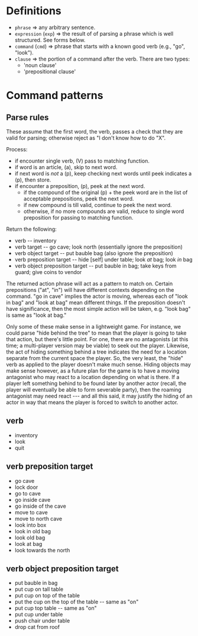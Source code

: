 # Definitions

- `phrase`              => any arbitrary sentence.
- `expression` (`exp`)  => the result of of parsing a phrase which is well structured. See forms below.
- `command` (`cmd`)     => phrase that starts with a known good verb (e.g., "go", "look").
- `clause`              => the portion of a command after the verb. There are two types:
  - 'noun clause'
  - 'prepositional clause'

# Command patterns

## Parse rules

These assume that the first word, the verb, passes a check that they are valid for parsing; otherwise reject as "I don't know how to do "X".

Process:
- if encounter single verb, (V) pass to matching function.
- if word is an article, (a), skip to next word.
- if next word is _not_ a (p), keep checking next words until peek indicates a (p), then store.
- if encounter a preposition, (p), peek at the next word.
  - if the compound of the original (p) + the peek word are in the list of acceptable prepositions, peek the next word.
  - if new compound is till valid, continue to peek the next word.
  - otherwise, if no more compounds are valid, reduce to single word preposition for passing to matching function.

Return the following:
- verb                              -- inventory
- verb target                       -- go cave; look north (essentially ignore the preposition)
- verb object target                -- put bauble bag (also ignore the preposition)
- verb preposition target           -- hide [self] under table; look _at_ bag; look _in_ bag
- verb object preposition target    -- put bauble in bag; take keys from guard; give coins to vendor

The returned action phrase will act as a pattern to match on. Certain prepositions ("at", "in") will have different contexts depending on the command. "go in cave" implies the actor is moving, whereas each of "look in bag" and "look at bag" mean different things. If the preposition doesn't have significance, then the most simple action will be taken, e.g. "look bag" is same as "look at bag."

Only some of these make sense in a lightweight game. For instance, we could parse "hide behind the tree" to mean that the player is going to take that action, but there's little point. For one, there are no antagonists (at this time; a multi-player version may be viable) to seek out the player. Likewise, the act of hiding something behind a tree indicates the need for a location separate from the current space the player. So, the very least, the "hide" verb as applied to the player doesn't make much sense. Hiding objects may make sense however, as a future plan for the game is to have a moving antagonist who may react to a location depending on what is there. If a player left something behind to be found later by another actor (recall, the player will eventually be able to form severable party), then the roaming antagonist may need react --- and all this said, it may justify the hiding of an actor in way that means the player is forced to switch to another actor.

## verb

- inventory
- look
- quit

## verb preposition target

- go cave
- lock door
- go to cave
- go inside cave
- go inside of the cave
- move to cave
- move to north cave
- look into box
- look in old bag
- look old bag
- look at bag
- look towards the north

## verb object preposition target

- put bauble in bag
- put cup on tall table
- put cup on top of the table
- put the cup on the top of the table -- same as "on"
- put cup top table                   -- same as "on"
- put cup under table
- push chair under table
- drop cat from roof




